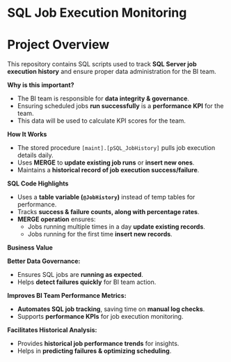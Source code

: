 # SQL Job Execution Monitoring

# Project Overview
This repository contains SQL scripts used to track **SQL Server job execution history** and ensure proper data administration for the BI team.  

**Why is this important?**
- The BI team is responsible for **data integrity & governance**.
- Ensuring scheduled jobs **run successfully** is a **performance KPI** for the team.
- This data will be used to calculate KPI scores for the team.

**How It Works**
- The stored procedure `[maint].[pSQL_JobHistory]` pulls job execution details daily.
- Uses **MERGE** to **update existing job runs** or **insert new ones**.
- Maintains a **historical record of job execution success/failure**.

**SQL Code Highlights**
- Uses a **table variable (`@JobHistory`)** instead of temp tables for performance.
- Tracks **success & failure counts, along with percentage rates**.
- **MERGE operation** ensures:
  - Jobs running multiple times in a day **update existing records**.
  - Jobs running for the first time **insert new records**.

**Business Value**

**Better Data Governance:**  
- Ensures SQL jobs are **running as expected**.
- Helps **detect failures quickly** for BI team action.

**Improves BI Team Performance Metrics:**  
- **Automates SQL job tracking**, saving time on **manual log checks**.  
- Supports **performance KPIs** for job execution monitoring.

**Facilitates Historical Analysis:**  
- Provides **historical job performance trends** for insights.
- Helps in **predicting failures & optimizing scheduling**.

